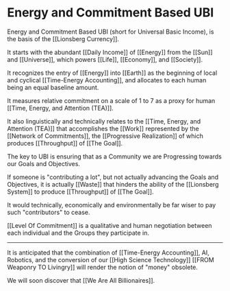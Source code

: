 # Energy and Commitment Based UBI

Energy and Commitment Based UBI (short for Universal Basic Income), is the basis of the [[Lionsberg Currency]].  

It starts with the abundant [[Daily Income]] of [[Energy]] from the [[Sun]] and [[Universe]], which powers [[Life]], [[Economy]], and [[Society]]. 

It recognizes the entry of [[Energy]] into [[Earth]] as the beginning of local and cyclical [[Time-Energy Accounting]], and allocates to each human being an equal baseline amount.  

It measures relative commitment on a scale of 1 to 7 as a proxy for human [[Time, Energy, and Attention (TEA)]]. 

It also linguistically and technically relates to the [[Time, Energy, and Attention (TEA)]] that accomplishes the [[Work]] represented by the [[Network of Commitments]], the [[Progressive Realization]] of which produces [[Throughput]] of [[The Goal]].  

The key to UBI is ensuring that as a Community we are Progressing towards our Goals and Objectives. 

If someone is "contributing a lot", but not actually advancing the Goals and Objectives, it is actually [[Waste]] that hinders the ability of the [[Lionsberg System]] to produce [[Throughput]] of [[The Goal]].  

It would technically, economically and environmentally be far wiser to pay such "contributors" to cease. 

[[Level Of Commitment]] is a qualitative and human negotiation between each individual and the Groups they participate in. 

____
It is anticipated that the combination of [[Time-Energy Accounting]], AI, Robotics, and the conversion of our [[High Science Technology]] [[FROM Weaponry TO Livingry]] will render the notion of "money" obsolete.  

We will soon discover that [[We Are All Billionaires]].  

